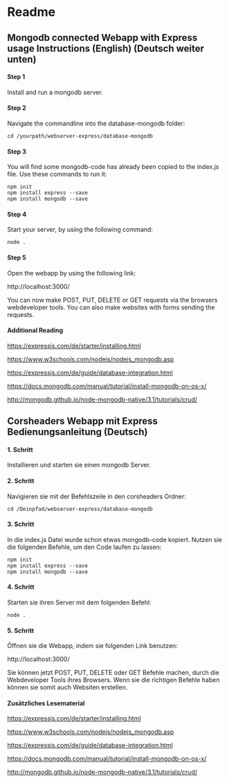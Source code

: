 # Readme

## Mongodb connected Webapp with Express usage Instructions (English) (Deutsch weiter unten)

#### Step 1

Install and run a mongodb server.

#### Step 2

Navigate the commandline into the database-mongodb folder:

    cd /yourpath/webserver-express/database-mongodb
    
#### Step 3

You will find some mongodb-code has already been copied to the index.js file. Use these commands to run it:

    npm init  
    npm install express --save
    npm install mongodb --save

#### Step 4

Start your server, by using the following command:

    node .

#### Step 5

Open the webapp by using the following link: 

http://localhost:3000/

You can now make POST, PUT, DELETE or GET requests via the browsers webdeveloper tools. You can also make websites with forms sending the requests.

#### Additional Reading

https://expressjs.com/de/starter/installing.html


https://www.w3schools.com/nodejs/nodejs_mongodb.asp


https://expressjs.com/de/guide/database-integration.html


https://docs.mongodb.com/manual/tutorial/install-mongodb-on-os-x/


http://mongodb.github.io/node-mongodb-native/3.1/tutorials/crud/

## Corsheaders Webapp mit Express Bedienungsanleitung (Deutsch)

#### 1. Schritt

Installieren und starten sie einen mongodb Server.

#### 2. Schritt

Navigieren sie mit der Befehlszeile in den corsheaders Ordner:

    cd /Deinpfad/webserver-express/database-mongodb

#### 3. Schritt

In die index.js Datei wurde schon etwas mongodb-code kopiert. Nutzen sie die folgenden Befehle, um den Code laufen zu lassen:

    npm init  
    npm install express --save
    npm install mongodb --save


#### 4. Schritt

Starten sie ihren Server mit dem folgenden Befehl:

    node .


#### 5. Schritt

Öffnen sie die Webapp, indem sie folgenden Link benutzen:

http://localhost:3000/

Sie können jetzt POST, PUT, DELETE oder GET Befehle machen, durch die Webdeveloper Tools ihres Browsers. Wenn sie die richtigen Befehle haben können sie somit auch Websiten erstellen.

#### Zusätzliches Lesematerial

https://expressjs.com/de/starter/installing.html


https://www.w3schools.com/nodejs/nodejs_mongodb.asp


https://expressjs.com/de/guide/database-integration.html


https://docs.mongodb.com/manual/tutorial/install-mongodb-on-os-x/


http://mongodb.github.io/node-mongodb-native/3.1/tutorials/crud/
